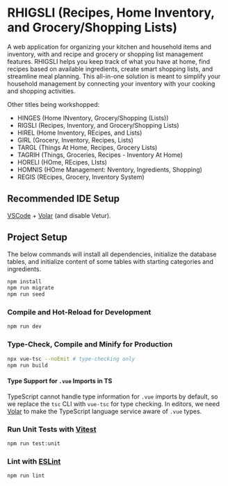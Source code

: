 # RHIGSLI (Recipes, Home Inventory, and Grocery/Shopping Lists)

A web application for organizing your kitchen and household items and inventory, with and recipe and grocery or shopping list management features. RHIGSLI helps you keep track of what you have at home, find recipes based on available ingredients, create smart shopping lists, and streamline meal planning. This all-in-one solution is meant to simplify your household management by connecting your inventory with your cooking and shopping activities.

Other titles being workshopped:
- HINGES (Home INventory, Grocery/Shopping (Lists))
- RIGSLI (Recipes, Inventory, and Grocery/Shopping Lists)
- HIREL (Home Inventory, REcipes, and Lists)
- GIRL (Grocery, Inventory, Recipes, Lists)
- TARGL (Things At Home, Recipes, Grocery Lists)
- TAGRIH (Things, Groceries, Recipes - Inventory At Home)
- HORELI (HOme, REcipes, LIsts)
- HOMNIS (HOme Management: Nventory, Ingredients, Shopping)
- REGIS (REcipes, Grocery, Inventory System)

## Recommended IDE Setup

[VSCode](https://code.visualstudio.com/) + [Volar](https://marketplace.visualstudio.com/items?itemName=Vue.volar) (and disable Vetur).

## Project Setup

The below commands will install all dependencies, initialize the database tables, and initialize content of some tables with starting categories and ingredients.

```sh
npm install
npm run migrate
npm run seed
```

### Compile and Hot-Reload for Development

```sh
npm run dev
```

### Type-Check, Compile and Minify for Production

```sh
npx vue-tsc --noEmit # type-checking only
npm run build
```

#### Type Support for `.vue` Imports in TS

TypeScript cannot handle type information for `.vue` imports by default, so we replace the `tsc` CLI with `vue-tsc` for type checking. In editors, we need [Volar](https://marketplace.visualstudio.com/items?itemName=Vue.volar) to make the TypeScript language service aware of `.vue` types.

### Run Unit Tests with [Vitest](https://vitest.dev/)

```sh
npm run test:unit
```

### Lint with [ESLint](https://eslint.org/)

```sh
npm run lint
```

